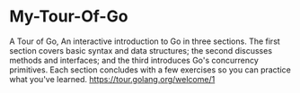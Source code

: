 # My-Tour-Of-Go
A Tour of Go, An interactive introduction to Go in three sections. The first section covers basic syntax and data structures; the second discusses methods and interfaces; and the third introduces Go's concurrency primitives. Each section concludes with a few exercises so you can practice what you've learned. 
https://tour.golang.org/welcome/1
